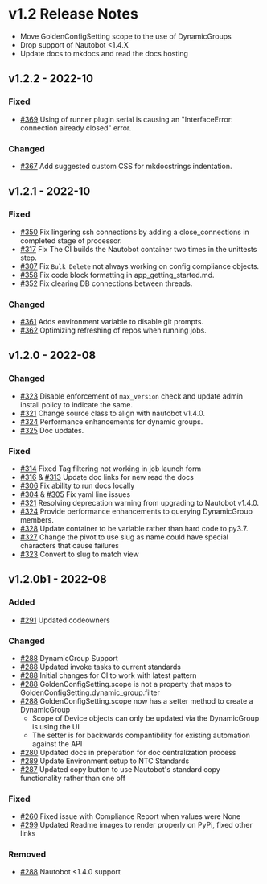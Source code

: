 # v1.2 Release Notes

- Move GoldenConfigSetting scope to the use of DynamicGroups
- Drop support of Nautobot <1.4.X
- Update docs to mkdocs and read the docs hosting

## v1.2.2 - 2022-10

### Fixed

- [#369](https://github.com/nautobot/nautobot-plugin-golden-config/issues/369) Using of runner plugin serial is causing an "InterfaceError: connection already closed" error.

### Changed

- [#367](https://github.com/nautobot/nautobot-plugin-golden-config/pull/367) Add suggested custom CSS for mkdocstrings indentation.

## v1.2.1 - 2022-10

### Fixed

- [#350](https://github.com/nautobot/nautobot-plugin-golden-config/pull/350) Fix lingering ssh connections by adding a close_connections in completed stage of processor.
- [#317](https://github.com/nautobot/nautobot-plugin-golden-config/issues/317) Fix The CI builds the Nautobot container two times in the unittests step.
- [#307](https://github.com/nautobot/nautobot-plugin-golden-config/issues/307) Fix `Bulk Delete` not always working on config compliance objects.
- [#358](https://github.com/nautobot/nautobot-plugin-golden-config/pull/358) Fix code block formatting in app_getting_started.md.
- [#352](https://github.com/nautobot/nautobot-plugin-golden-config/pull/352) Fix clearing DB connections between threads.

### Changed

- [#361](https://github.com/nautobot/nautobot-plugin-golden-config/pull/361) Adds environment variable to disable git prompts.
- [#362](https://github.com/nautobot/nautobot-plugin-golden-config/pull/362) Optimizing refreshing of repos when running jobs.

## v1.2.0 - 2022-08

### Changed

- [#323](https://github.com/nautobot/nautobot-plugin-golden-config/pull/323) Disable enforcement of `max_version` check and update admin install policy to indicate the same.
- [#321](https://github.com/nautobot/nautobot-plugin-golden-config/pull/321) Change source class to align with nautobot v1.4.0.
- [#324](https://github.com/nautobot/nautobot-plugin-golden-config/pull/324) Performance enhancements for dynamic groups.
- [#325](https://github.com/nautobot/nautobot-plugin-golden-config/pull/325) Doc updates.

### Fixed

- [#314](https://github.com/nautobot/nautobot-plugin-golden-config/issues/314) Fixed Tag filtering not working in job launch form
- [#316](https://github.com/nautobot/nautobot-plugin-golden-config/pull/316) & [#313](https://github.com/nautobot/nautobot-plugin-golden-config/pull/313) Update doc links for new read the docs
- [#306](https://github.com/nautobot/nautobot-plugin-golden-config/pull/306) Fix ability to run docs locally
- [#304](https://github.com/nautobot/nautobot-plugin-golden-config/pull/304) & [#305](https://github.com/nautobot/nautobot-plugin-golden-config/pull/305) Fix yaml line issues
- [#321](https://github.com/nautobot/nautobot-plugin-golden-config/pull/321) Resolving deprecation warning from upgrading to Nautobot v1.4.0.
- [#324](https://github.com/nautobot/nautobot-plugin-golden-config/pull/324) Provide performance enhancements to querying DynamicGroup members.
- [#328](https://github.com/nautobot/nautobot-plugin-golden-config/pull/328) Update container to be variable rather than hard code to py3.7.
- [#327](https://github.com/nautobot/nautobot-plugin-golden-config/pull/327) Change the pivot to use slug as name could have special characters that cause failures
- [#323](https://github.com/nautobot/nautobot-plugin-golden-config/pull/323) Convert to slug to match view

## v1.2.0b1 - 2022-08

### Added

- [#291](https://github.com/nautobot/nautobot-plugin-golden-config/pull/291) Updated codeowners

### Changed

- [#288](https://github.com/nautobot/nautobot-plugin-golden-config/issues/288) DynamicGroup Support
- [#288](https://github.com/nautobot/nautobot-plugin-golden-config/issues/288) Updated invoke tasks to current standards
- [#288](https://github.com/nautobot/nautobot-plugin-golden-config/issues/288) Initial changes for CI to work with latest pattern
- [#288](https://github.com/nautobot/nautobot-plugin-golden-config/issues/288) GoldenConfigSetting.scope is not a property that maps to GoldenConfigSetting.dynamic_group.filter
- [#288](https://github.com/nautobot/nautobot-plugin-golden-config/issues/288) GoldenConfigSetting.scope now has a setter method to create a DynamicGroup
    - Scope of Device objects can only be updated via the DynamicGroup is using the UI
    - The setter is for backwards compantibility for existing automation against the API
- [#280](https://github.com/nautobot/nautobot-plugin-golden-config/issues/280) Updated docs in preperation for doc centralization process
- [#289](https://github.com/nautobot/nautobot-plugin-golden-config/issues/289) Update Environment setup to NTC Standards
- [#287](https://github.com/nautobot/nautobot-plugin-golden-config/issues/287) Updated copy button to use Nautobot's standard copy functionality rather than one off

### Fixed

- [#260](https://github.com/nautobot/nautobot-plugin-golden-config/issues/260) Fixed issue with Compliance Report when values were None
- [#299](https://github.com/nautobot/nautobot-plugin-golden-config/issues/299) Updated Readme images to render properly on PyPi, fixed other links

### Removed

- [#288](https://github.com/nautobot/nautobot-plugin-golden-config/issues/288) Nautobot <1.4.0 support
